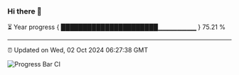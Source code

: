 ### Hi there 👋

⏳ Year progress { ██████████████████████▁▁▁▁▁▁▁▁ } 75.21 %

---

⏰ Updated on Wed, 02 Oct 2024 06:27:38 GMT

![Progress Bar CI](https://github.com/liununu/liununu/workflows/Progress%20Bar%20CI/badge.svg)
